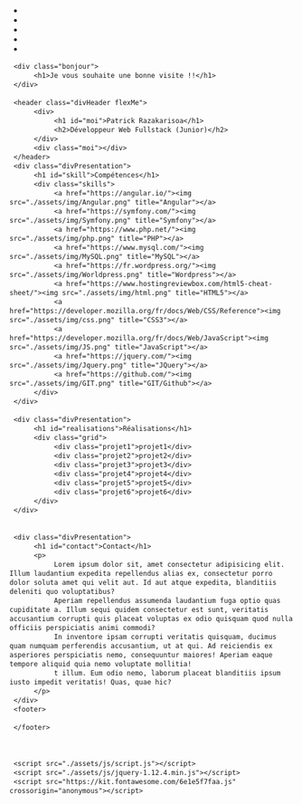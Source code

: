 <!DOCTYPE html>
<html lang="en">
<head>
     <meta charset="UTF-8">
     <meta http-equiv="X-UA-Compatible" content="IE=edge">
     <meta name="viewport" content="width=device-width, initial-scale=1.0">
     <title>Document</title>
     <link rel="stylesheet" href="./assets/css/style.css">
     <link rel="stylesheet" href="./assets/css/toggle.css">
</head>
<body>
     <ul class="navbar">
          <li class="background nav-link" title="Changer de thème"><i class="fas fa-adjust"></i></li>
          <li><a class="nav-link" title="Présentation" data-link="moi"><i class="far fa-user"></i></a></li>
          <li><a class="nav-link" title="Compétences" data-link="skill"><i class="fas fa-book"></i></a></li>
          <li><a class="nav-link" title="Réalisations" data-link="realisations"><i class="fas fa-folder-open"></i></a></li>
          <li><a class="nav-link" title="Contact" data-link="contact"><i class="far fa-address-book"></i></i></a></li>     
     </ul>


     <div class="bonjour">
          <h1>Je vous souhaite une bonne visite !!</h1>
     </div>

     <header class="divHeader flexMe">
          <div> 
               <h1 id="moi">Patrick Razakarisoa</h1>
               <h2>Développeur Web Fullstack (Junior)</h2>
          </div>
          <div class="moi"></div>
     </header>
     <div class="divPresentation">
          <h1 id="skill">Compétences</h1>          
          <div class="skills">
               <a href="https://angular.io/"><img src="./assets/img/Angular.png" title="Angular"></a>
               <a href="https://symfony.com/"><img src="./assets/img/Symfony.png" title="Symfony"></a>
               <a href="https://www.php.net/"><img src="./assets/img/php.png" title="PHP"></a>
               <a href="https://www.mysql.com/"><img src="./assets/img/MySQL.png" title="MySQL"></a>
               <a href="https://fr.wordpress.org/"><img src="./assets/img/Worldpress.png" title="Wordpress"></a>
               <a href="https://www.hostingreviewbox.com/html5-cheat-sheet/"><img src="./assets/img/html.png" title="HTML5"></a>
               <a href="https://developer.mozilla.org/fr/docs/Web/CSS/Reference"><img src="./assets/img/css.png" title="CSS3"></a>
               <a href="https://developer.mozilla.org/fr/docs/Web/JavaScript"><img src="./assets/img/JS.png" title="JavaScript"></a>
               <a href="https://jquery.com/"><img src="./assets/img/Jquery.png" title="JQuery"></a>
               <a href="https://github.com/"><img src="./assets/img/GIT.png" title="GIT/Github"></a>                     
          </div>
     </div>
     
     <div class="divPresentation">
          <h1 id="realisations">Réalisations</h1>
          <div class="grid">
               <div class="projet1">projet1</div>
               <div class="projet2">projet2</div>
               <div class="projet3">projet3</div>
               <div class="projet4">projet4</div>
               <div class="projet5">projet5</div>
               <div class="projet6">projet6</div>
          </div>
     </div>
     
     
     <div class="divPresentation">
          <h1 id="contact">Contact</h1>
          <p>
               Lorem ipsum dolor sit, amet consectetur adipisicing elit. Illum laudantium expedita repellendus alias ex, consectetur porro dolor soluta amet qui velit aut. Id aut atque expedita, blanditiis deleniti quo voluptatibus?
               Aperiam repellendus assumenda laudantium fuga optio quas cupiditate a. Illum sequi quidem consectetur est sunt, veritatis accusantium corrupti quis placeat voluptas ex odio quisquam quod nulla officiis perspiciatis animi commodi?
               In inventore ipsam corrupti veritatis quisquam, ducimus quam numquam perferendis accusantium, ut at qui. Ad reiciendis ex asperiores perspiciatis nemo, consequuntur maiores! Aperiam eaque tempore aliquid quia nemo voluptate mollitia!
               t illum. Eum odio nemo, laborum placeat blanditiis ipsum iusto impedit veritatis! Quas, quae hic?
          </p>
     </div>
     <footer>

     </footer>



     <script src="./assets/js/script.js"></script>
     <script src="./assets/js/jquery-1.12.4.min.js"></script>
     <script src="https://kit.fontawesome.com/6e1e5f7faa.js" crossorigin="anonymous"></script>
</body>
</html>